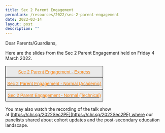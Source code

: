 ```yaml
---
title: Sec 2 Parent Engagement
permalink: /resources/2022/sec-2-parent-engagement
date: 2022-03-14
layout: post
description: ""
---
```

  Dear Parents/Guardians,  
  
Here are the slides from the Sec 2 Parent Engagement held on Friday 4 March 2022.  
  <style type="text/css">
.tg  {border-collapse:collapse;border-spacing:0;}
.tg td{border-color:black;border-style:solid;border-width:1px;font-family:Arial, sans-serif;font-size:14px;
  overflow:hidden;padding:10px 5px;word-break:normal;}
.tg th{border-color:black;border-style:solid;border-width:1px;font-family:Arial, sans-serif;font-size:14px;
  font-weight:normal;overflow:hidden;padding:10px 5px;word-break:normal;}
.tg .tg-elnk{background-color:#EAEAEA;color:#FF7E00;text-align:center;vertical-align:top}
</style>
<table class="tg">
<tbody>
  <tr>
    <td class="tg-elnk"><a href="/files/Sec%202%20Parent%20Engagement%20-%20EXPRESS.pdf"><span style="text-decoration:none;color:#FF7E00">Sec 2 Parent Engagement - Express</span></a></td>
  </tr>
  <tr>
    <td class="tg-elnk"><a href="/files/Sec%202%20Parent%20Engagement%20-%20NORMAL%20ACADEMIC.pdf"><span style="text-decoration:none;color:#FF7E00"> Sec 2 Parent Engagement - Normal (Academic)</span></a></td>
  </tr>
  <tr>
    <td class="tg-elnk"><a href="/files/Sec%202%20Parent%20Engagement%20-%20NORMAL%20TECHNICAL.pdf"><span style="text-decoration:none;color:#FF7E00">Sec 2 Parent Engagement - Normal (Technical)</span></a></td>
  </tr>
</tbody>
</table>
  
You may also watch the recording of the talk show at [https://chr.sg/2022Sec2PE](https://chr.sg/2022Sec2PE) where our panelists shared about cohort updates and the post-secondary education landscape.